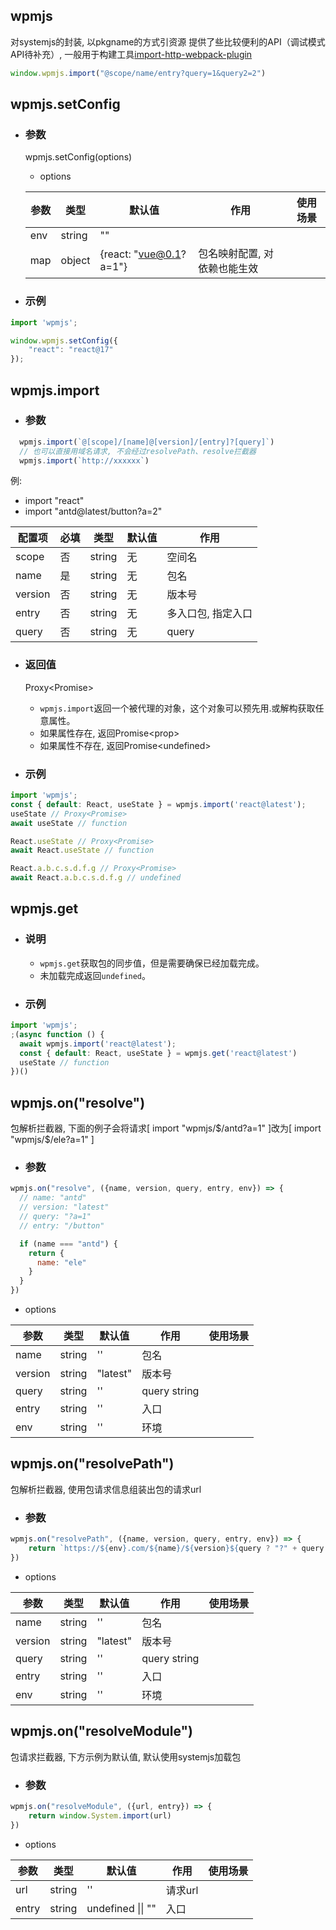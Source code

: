 ## wpmjs
对systemjs的封装, 以pkgname的方式引资源 提供了些比较便利的API（调试模式API待补充）, 一般用于构建工具[import-http-webpack-plugin](https://https://www.npmjs.com/package/import-http-webpack-plugin)
``` js
window.wpmjs.import("@scope/name/entry?query=1&query2=2")
```

<!--|  dev | boolean  | false | 是否是开发模式 | 目前一般由插件自动开启, 用于开发模式热更新 |-->

## wpmjs.setConfig
+ ### 参数
  wpmjs.setConfig(options)
  * options

  |  参数   | 类型 | 默认值  | 作用  | 使用场景 |
  |  ----  | ----  |----  | ----  | ---- |
  |  env | string  | "" |  |  |
  |  map | object  | {react: "vue@0.1?a=1"} | 包名映射配置, 对依赖也能生效 |  |


+ ### 示例
```js
import 'wpmjs';

window.wpmjs.setConfig({
    "react": "react@17"
});

```

## wpmjs.import
+ ### 参数
``` js
  wpmjs.import(`@[scope]/[name]@[version]/[entry]?[query]`)
  // 也可以直接用域名请求, 不会经过resolvePath、resolve拦截器
  wpmjs.import(`http://xxxxxx`)
```
  例: 
  * import "react"
  * import "antd@latest/button?a=2"

| 配置项          | 必填  | 类型     | 默认值   | 作用               |
|----------------|------|---------|---------|------------------|
| scope    | 否    | string  | 无     | 空间名               |
| name    | 是    | string  | 无     | 包名               |
| version      | 否    | string | 无 | 版本号 |
| entry      | 否    | string | 无 | 多入口包, 指定入口 |
| query      | 否    | string | 无 | query |

+ ### 返回值
  Proxy\<Promise\>
  * `wpmjs.import`返回一个被代理的对象，这个对象可以预先用.或解构获取任意属性。
  * 如果属性存在, 返回Promise\<prop\>
  * 如果属性不存在, 返回Promise\<undefined\>


+ ### 示例
``` jsx
import 'wpmjs';
const { default: React, useState } = wpmjs.import('react@latest');
useState // Proxy<Promise>
await useState // function

React.useState // Proxy<Promise>
await React.useState // function

React.a.b.c.s.d.f.g // Proxy<Promise>
await React.a.b.c.s.d.f.g // undefined
```

## wpmjs.get
+ ### 说明
  * `wpmjs.get`获取包的同步值，但是需要确保已经加载完成。
  * 未加载完成返回`undefined`。
+ ### 示例
``` jsx
import 'wpmjs';
;(async function () {
  await wpmjs.import('react@latest');
  const { default: React, useState } = wpmjs.get('react@latest')
  useState // function
})()
```

## wpmjs.on("resolve")
包解析拦截器, 下面的例子会将请求[  import "wpmjs/$/antd?a=1"  ]改为[  import "wpmjs/$/ele?a=1"  ]
+ ### 参数
```js
wpmjs.on("resolve", ({name, version, query, entry, env}) => {
  // name: "antd"
  // version: "latest"
  // query: "?a=1"
  // entry: "/button"

  if (name === "antd") {
    return {
      name: "ele"
    }
  }
})
```
  * options

  |  参数   | 类型 | 默认值  | 作用  | 使用场景 |
  |  ----  | ----  |----  | ----  | ---- |
  |  name | string  | '' | 包名 |  |
  |  version | string  | "latest" | 版本号 |  |
  |  query | string  | '' | query string |
  |  entry | string  | '' | 入口 |
  |  env | string  | '' | 环境 |


## wpmjs.on("resolvePath")
包解析拦截器, 使用包请求信息组装出包的请求url
+ ### 参数
```js
wpmjs.on("resolvePath", ({name, version, query, entry, env}) => {
    return `https://${env}.com/${name}/${version}${query ? "?" + query : ""}`
})
```
  * options

  |  参数   | 类型 | 默认值  | 作用  | 使用场景 |
  |  ----  | ----  |----  | ----  | ---- |
  |  name | string  | '' | 包名 |  |
  |  version | string  | "latest" | 版本号 |  |
  |  query | string  | '' | query string |
  |  entry | string  | '' | 入口 |
  |  env | string  | '' | 环境 |
  
  
## wpmjs.on("resolveModule")
包请求拦截器, 下方示例为默认值, 默认使用systemjs加载包
+ ### 参数
```js
wpmjs.on("resolveModule", ({url, entry}) => {
    return window.System.import(url)
})
```
  * options

  |  参数   | 类型 | 默认值  | 作用  | 使用场景 |
  |  ----  | ----  |----  | ----  | ---- |
  |  url | string  | '' | 请求url |  |
  |  entry | string  | undefined \|\| "" | 入口 |  |